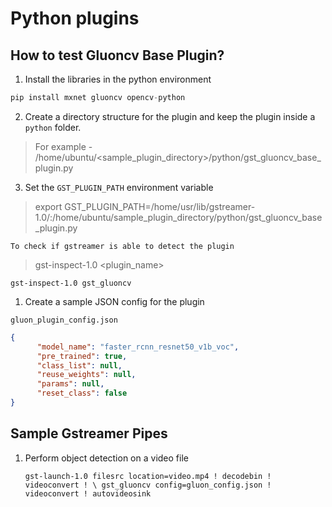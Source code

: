 # Python plugins

## How to test Gluoncv Base Plugin?

1. Install the libraries in the python environment
```python
pip install mxnet gluoncv opencv-python
```

2. Create a directory structure for the plugin and keep the plugin inside a `python` folder.
> For example - /home/ubuntu/<sample_plugin_directory>/python/gst_gluoncv_base_plugin.py



3. Set the `GST_PLUGIN_PATH` environment variable
> export GST_PLUGIN_PATH=/home/usr/lib/gstreamer-1.0/:/home/ubuntu/sample_plugin_directory/python/gst_gluoncv_base_plugin.py

`To check if gstreamer is able to detect the plugin`

> gst-inspect-1.0 <plugin_name>

`gst-inspect-1.0 gst_gluoncv`


1. Create a sample JSON config for the plugin
   
`gluon_plugin_config.json`
```json
{
      "model_name": "faster_rcnn_resnet50_v1b_voc",
      "pre_trained": true,
      "class_list": null,
      "reuse_weights": null,
      "params": null,
      "reset_class": false
}
```


## Sample Gstreamer Pipes

1. Perform object detection on a video file

    `gst-launch-1.0 filesrc location=video.mp4 ! decodebin ! videoconvert ! \
        gst_gluoncv config=gluon_config.json ! videoconvert ! autovideosink`